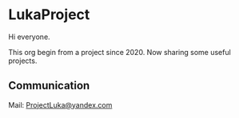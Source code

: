 # LukaProject

Hi everyone.

This org begin from a project since 2020. Now sharing some useful projects.

## Communication

Mail: ProjectLuka@yandex.com
